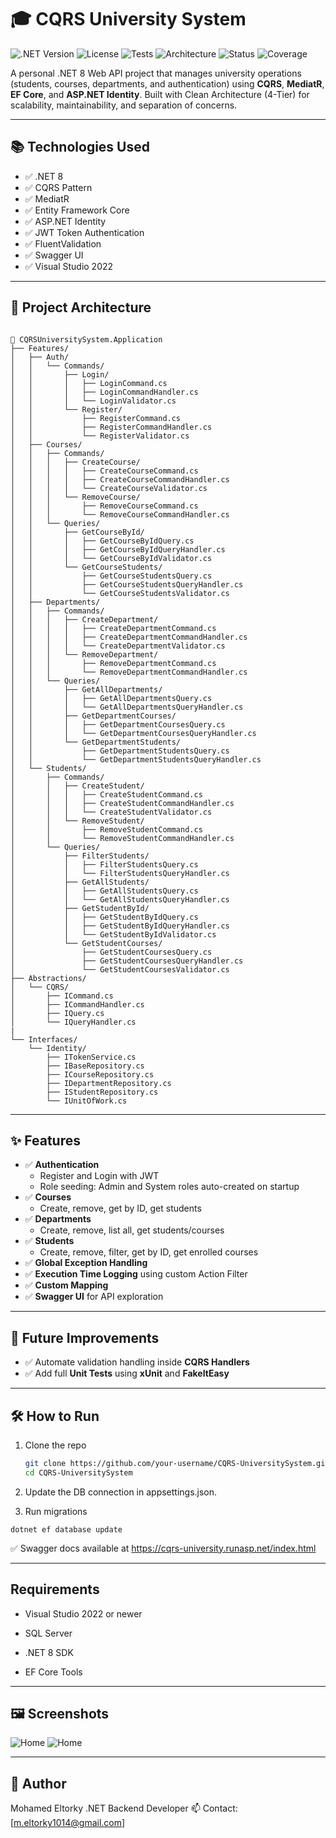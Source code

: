 # 🎓 CQRS University System

![.NET Version](https://img.shields.io/badge/.NET-8.0-blue)
![License](https://img.shields.io/badge/license-MIT-green)
![Tests](https://img.shields.io/badge/tests-passing-brightgreen)
![Architecture](https://img.shields.io/badge/architecture-Clean--Arch-blueviolet)
![Status](https://img.shields.io/badge/status-active-success)
![Coverage](https://img.shields.io/badge/coverage-90%25-success)

A personal .NET 8 Web API project that manages university operations (students, courses, departments, and authentication) using **CQRS**, **MediatR**, **EF Core**, and **ASP.NET Identity**. Built with Clean Architecture (4-Tier) for scalability, maintainability, and separation of concerns.

---

## 📚 Technologies Used

- ✅ .NET 8
- ✅ CQRS Pattern
- ✅ MediatR
- ✅ Entity Framework Core
- ✅ ASP.NET Identity
- ✅ JWT Token Authentication
- ✅ FluentValidation
- ✅ Swagger UI
- ✅ Visual Studio 2022

---

## 🧱 Project Architecture

```

📁 CQRSUniversitySystem.Application
├── Features/
│   ├── Auth/
│   │   └── Commands/
│   │       ├── Login/
│   │       │   ├── LoginCommand.cs
│   │       │   ├── LoginCommandHandler.cs
│   │       │   └── LoginValidator.cs
│   │       └── Register/
│   │           ├── RegisterCommand.cs
│   │           ├── RegisterCommandHandler.cs
│   │           └── RegisterValidator.cs
│   ├── Courses/
│   │   ├── Commands/
│   │   │   ├── CreateCourse/
│   │   │   │   ├── CreateCourseCommand.cs
│   │   │   │   ├── CreateCourseCommandHandler.cs
│   │   │   │   └── CreateCourseValidator.cs
│   │   │   └── RemoveCourse/
│   │   │       ├── RemoveCourseCommand.cs
│   │   │       └── RemoveCourseCommandHandler.cs
│   │   └── Queries/
│   │       ├── GetCourseById/
│   │       │   ├── GetCourseByIdQuery.cs
│   │       │   ├── GetCourseByIdQueryHandler.cs
│   │       │   └── GetCourseByIdValidator.cs
│   │       └── GetCourseStudents/
│   │           ├── GetCourseStudentsQuery.cs
│   │           ├── GetCourseStudentsQueryHandler.cs
│   │           └── GetCourseStudentsValidator.cs
│   ├── Departments/
│   │   ├── Commands/
│   │   │   ├── CreateDepartment/
│   │   │   │   ├── CreateDepartmentCommand.cs
│   │   │   │   ├── CreateDepartmentCommandHandler.cs
│   │   │   │   └── CreateDepartmentValidator.cs
│   │   │   └── RemoveDepartment/
│   │   │       ├── RemoveDepartmentCommand.cs
│   │   │       └── RemoveDepartmentCommandHandler.cs
│   │   └── Queries/
│   │       ├── GetAllDepartments/
│   │       │   ├── GetAllDepartmentsQuery.cs
│   │       │   └── GetAllDepartmentsQueryHandler.cs
│   │       ├── GetDepartmentCourses/
│   │       │   ├── GetDepartmentCoursesQuery.cs
│   │       │   └── GetDepartmentCoursesQueryHandler.cs
│   │       └── GetDepartmentStudents/
│   │           ├── GetDepartmentStudentsQuery.cs
│   │           └── GetDepartmentStudentsQueryHandler.cs
│   └── Students/
│       ├── Commands/
│       │   ├── CreateStudent/
│       │   │   ├── CreateStudentCommand.cs
│       │   │   ├── CreateStudentCommandHandler.cs
│       │   │   └── CreateStudentValidator.cs
│       │   └── RemoveStudent/
│       │       ├── RemoveStudentCommand.cs
│       │       └── RemoveStudentCommandHandler.cs
│       └── Queries/
│           ├── FilterStudents/
│           │   ├── FilterStudentsQuery.cs
│           │   └── FilterStudentsQueryHandler.cs
│           ├── GetAllStudents/
│           │   ├── GetAllStudentsQuery.cs
│           │   └── GetAllStudentsQueryHandler.cs
│           ├── GetStudentById/
│           │   ├── GetStudentByIdQuery.cs
│           │   ├── GetStudentByIdQueryHandler.cs
│           │   └── GetStudentByIdValidator.cs
│           └── GetStudentCourses/
│               ├── GetStudentCoursesQuery.cs
│               ├── GetStudentCoursesQueryHandler.cs
│               └── GetStudentCoursesValidator.cs
├── Abstractions/
│   └── CQRS/
│       ├── ICommand.cs
│       ├── ICommandHandler.cs
│       ├── IQuery.cs
│       └── IQueryHandler.cs
|
└── Interfaces/
    └── Identity/
        ├── ITokenService.cs
        ├── IBaseRepository.cs
        ├── ICourseRepository.cs
        ├── IDepartmentRepository.cs
        ├── IStudentRepository.cs
        └── IUnitOfWork.cs

```
---

## ✨ Features

- ✅ **Authentication**
  - Register and Login with JWT
  - Role seeding: Admin and System roles auto-created on startup
- ✅ **Courses**
  - Create, remove, get by ID, get students
- ✅ **Departments**
  - Create, remove, list all, get students/courses
- ✅ **Students**
  - Create, remove, filter, get by ID, get enrolled courses
- ✅ **Global Exception Handling**
- ✅ **Execution Time Logging** using custom Action Filter
- ✅ **Custom Mapping**
- ✅ **Swagger UI** for API exploration

---

## 🧪 Future Improvements

- ✅ Automate validation handling inside **CQRS Handlers**
- ✅ Add full **Unit Tests** using **xUnit** and **FakeItEasy**

---

## 🛠 How to Run

1. Clone the repo

   ```bash
   git clone https://github.com/your-username/CQRS-UniversitySystem.git
   cd CQRS-UniversitySystem
2. Update the DB connection in appsettings.json.

3. Run migrations
```
dotnet ef database update
```

✅ Swagger docs available at https://cqrs-university.runasp.net/index.html

---

## Requirements
- Visual Studio 2022 or newer

- SQL Server

- .NET 8 SDK

- EF Core Tools

---

## 🖼️ Screenshots

![Home](screenshots/cqrs1.png)
![Home](screenshots/cqrs2.png)



---

## 👤 Author
Mohamed Eltorky
.NET Backend Developer
📫 Contact: [m.eltorky1014@gmail.com]
